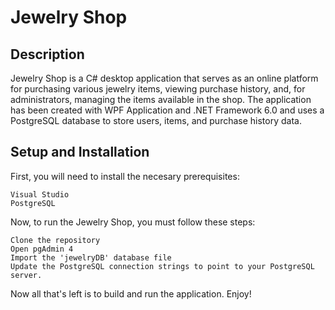 # Jewelry Shop

## Description

Jewelry Shop is a C# desktop application that serves as an online platform for purchasing various jewelry items, viewing purchase history, and, for administrators, managing the items available in the shop. The application has been created with WPF Application and .NET Framework 6.0 and uses a PostgreSQL database to store users, items, and purchase history data.

## Setup and Installation

First, you will need to install the necesary prerequisites:
```
Visual Studio
PostgreSQL
```

Now, to run the Jewelry Shop, you must follow these steps:
```
Clone the repository
Open pgAdmin 4
Import the 'jewelryDB' database file
Update the PostgreSQL connection strings to point to your PostgreSQL server.
```

Now all that's left is to build and run the application. Enjoy!
